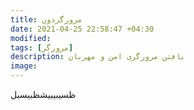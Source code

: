 ```yaml
---
title: مرورگردون
date: 2021-04-25 22:58:47 +04:30
modified:
tags: [مرورگر]
description: یافتن مرورگری امن و مهربان
image:
---
```


ظسیبیبیشظبیسبل